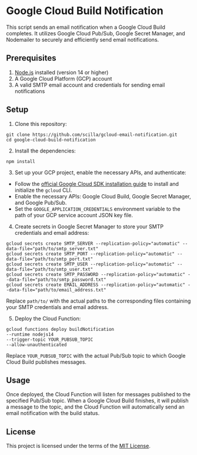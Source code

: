 # Google Cloud Build Notification

This script sends an email notification when a Google Cloud Build completes. It utilizes Google Cloud Pub/Sub, Google Secret Manager, and Nodemailer to securely and efficiently send email notifications.

## Prerequisites

1. [Node.js](https://nodejs.org/en/download/) installed (version 14 or higher)
2. A Google Cloud Platform (GCP) account
3. A valid SMTP email account and credentials for sending email notifications

## Setup

1. Clone this repository:
```
git clone https://github.com/scilla/gcloud-email-notification.git
cd google-cloud-build-notification
```


2. Install the dependencies:
```
npm install
```


3. Set up your GCP project, enable the necessary APIs, and authenticate:

- Follow the [official Google Cloud SDK installation guide](https://cloud.google.com/sdk/docs/install) to install and initialize the `gcloud` CLI.
- Enable the necessary APIs: Google Cloud Build, Google Secret Manager, and Google Pub/Sub.
- Set the `GOOGLE_APPLICATION_CREDENTIALS` environment variable to the path of your GCP service account JSON key file.

4. Create secrets in Google Secret Manager to store your SMTP credentials and email address:
```
gcloud secrets create SMTP_SERVER --replication-policy="automatic" --data-file="path/to/smtp_server.txt"
gcloud secrets create SMTP_PORT --replication-policy="automatic" --data-file="path/to/smtp_port.txt"
gcloud secrets create SMTP_USER --replication-policy="automatic" --data-file="path/to/smtp_user.txt"
gcloud secrets create SMTP_PASSWORD --replication-policy="automatic" --data-file="path/to/smtp_password.txt"
gcloud secrets create EMAIL_ADDRESS --replication-policy="automatic" --data-file="path/to/email_address.txt"
```

Replace `path/to/` with the actual paths to the corresponding files containing your SMTP credentials and email address.

5. Deploy the Cloud Function:
```
gcloud functions deploy buildNotification
--runtime nodejs14
--trigger-topic YOUR_PUBSUB_TOPIC
--allow-unauthenticated
```

Replace `YOUR_PUBSUB_TOPIC` with the actual Pub/Sub topic to which Google Cloud Build publishes messages.

## Usage

Once deployed, the Cloud Function will listen for messages published to the specified Pub/Sub topic. When a Google Cloud Build finishes, it will publish a message to the topic, and the Cloud Function will automatically send an email notification with the build status.

## License

This project is licensed under the terms of the [MIT License](https://opensource.org/licenses/MIT).
